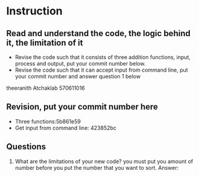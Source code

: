 ﻿# Instruction

## Read and understand the code, the logic behind it, the limitation of it
* Revise the code such that it consists of three addition functions, input, process and output, put your commit number below.
* Revise the code such that it can accept input from command line, put your commit number and answer question 1 below

theeranith Atchaklab 570611016 
## Revision, put your commit number here 
* Three functions:5b861e59 
* Get input from command line: 423852bc 

## Questions
1. What are the limitations of your new code?
you must put you amount of number before you put the number that you want to sort.
Answer: